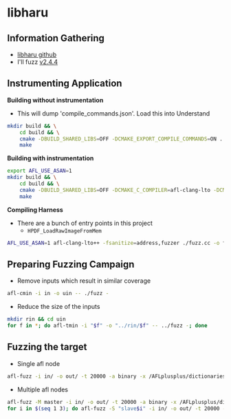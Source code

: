 # libharu

## Information Gathering

- [libharu github](https://github.com/libharu/libharu)
- I'll fuzz [v2.4.4](https://github.com/libharu/libharu/archive/refs/tags/v2.4.4.tar.gz)

## Instrumenting Application

**Building without instrumentation**
- This will dump 'compile_commands.json'. Load this into Understand
```bash
mkdir build && \
    cd build && \
    cmake -DBUILD_SHARED_LIBS=OFF -DCMAKE_EXPORT_COMPILE_COMMANDS=ON .. && \
    make
```

**Building with instrumentation**
```bash
export AFL_USE_ASAN=1
mkdir build && \
    cd build && \
    cmake -DBUILD_SHARED_LIBS=OFF -DCMAKE_C_COMPILER=afl-clang-lto -DCMAKE_CXX_COMPILER=afl-clang-lto++ .. && \
    make
```

**Compiling Harness**

- There are a bunch of entry points in this project
    - `HPDF_LoadRawImageFromMem`

```bash
AFL_USE_ASAN=1 afl-clang-lto++ -fsanitize=address,fuzzer ./fuzz.cc -o fuzz ./libhpdf.a -I../libharu-2.4.4/include/ -I ../libharu-2.4.4/build/include/
```

## Preparing Fuzzing Campaign

- Remove inputs which result in similar coverage
```bash
afl-cmin -i in -o uin -- ./fuzz -
```

- Reduce the size of the inputs
```bash
mkdir rin && cd uin
for f in *; do afl-tmin -i "$f" -o "../rin/$f" -- ../fuzz -; done
```

## Fuzzing the target

- Single afl node
```bash
afl-fuzz -i in/ -o out/ -t 20000 -a binary -x /AFLplusplus/dictionaries/pdf.dict -- ./fuzz -
```

- Multiple afl nodes
```bash
afl-fuzz -M master -i in/ -o out/ -t 20000 -a binary -x /AFLplusplus/dictionaries/pdf.dict -- ./fuzz -
for i in $(seq 1 3); do afl-fuzz -S "slave$i" -i in/ -o out/ -t 20000 -a binary -x /AFLplusplus/dictionaries/pdf.dict -- ./fuzz - > /dev/null 2>&1 &; done
```